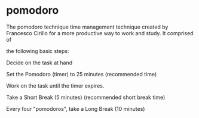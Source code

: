 # pomodoro
The pomodoro technique time management technique created by Francesco Cirillo for a	more productive way to work and study. It comprised of <p>the following basic steps:</p>
<p>Decide on the task at hand</p>
<p>Set the Pomodoro (timer) to 25 minutes (recommended time)</p>
<p>Work on the task until the timer expires.</p>
<p>Take a Short Break (5 minutes) (recommended short break time)</p>
<p>Every four "pomodoros", take a Long Break (10 minutes)</p>
